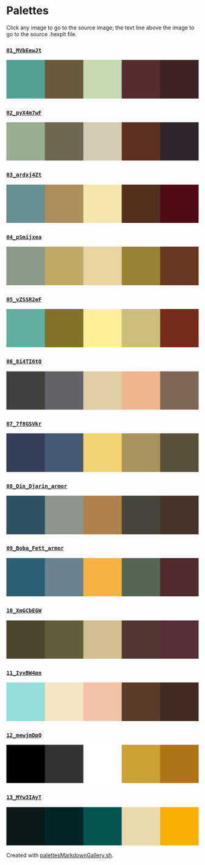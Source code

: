 # Palettes

Click any image to go to the source image; the text line above the image to go to the source .hexplt file.

### [`01_MVbEewJt`](01_MVbEewJt.hexplt)

[ ![01_MVbEewJt.png](01_MVbEewJt.png) ](01_MVbEewJt.png)

### [`02_pyX4m7wF`](02_pyX4m7wF.hexplt)

[ ![02_pyX4m7wF.png](02_pyX4m7wF.png) ](02_pyX4m7wF.png)

### [`03_ardxj4Zt`](03_ardxj4Zt.hexplt)

[ ![03_ardxj4Zt.png](03_ardxj4Zt.png) ](03_ardxj4Zt.png)

### [`04_pSmijxea`](04_pSmijxea.hexplt)

[ ![04_pSmijxea.png](04_pSmijxea.png) ](04_pSmijxea.png)

### [`05_vZSSR2eF`](05_vZSSR2eF.hexplt)

[ ![05_vZSSR2eF.png](05_vZSSR2eF.png) ](05_vZSSR2eF.png)

### [`06_8i4TI6tQ`](06_8i4TI6tQ.hexplt)

[ ![06_8i4TI6tQ.png](06_8i4TI6tQ.png) ](06_8i4TI6tQ.png)

### [`07_7f8GSVkr`](07_7f8GSVkr.hexplt)

[ ![07_7f8GSVkr.png](07_7f8GSVkr.png) ](07_7f8GSVkr.png)

### [`08_Din_Djarin_armor`](08_Din_Djarin_armor.hexplt)

[ ![08_Din_Djarin_armor.png](08_Din_Djarin_armor.png) ](08_Din_Djarin_armor.png)

### [`09_Boba_Fett_armor`](09_Boba_Fett_armor.hexplt)

[ ![09_Boba_Fett_armor.png](09_Boba_Fett_armor.png) ](09_Boba_Fett_armor.png)

### [`10_XmGCbEGW`](10_XmGCbEGW.hexplt)

[ ![10_XmGCbEGW.png](10_XmGCbEGW.png) ](10_XmGCbEGW.png)

### [`11_IyvBW4pn`](11_IyvBW4pn.hexplt)

[ ![11_IyvBW4pn.png](11_IyvBW4pn.png) ](11_IyvBW4pn.png)

### [`12_mewjmDpQ`](12_mewjmDpQ.hexplt)

[ ![12_mewjmDpQ.png](12_mewjmDpQ.png) ](12_mewjmDpQ.png)

### [`13_MYw3IAyT`](13_MYw3IAyT.hexplt)

[ ![13_MYw3IAyT.png](13_MYw3IAyT.png) ](13_MYw3IAyT.png)

Created with [palettesMarkdownGallery.sh](https://github.com/earthbound19/_ebDev/blob/master/scripts/imgAndVideo/palettesMarkdownGallery.sh).